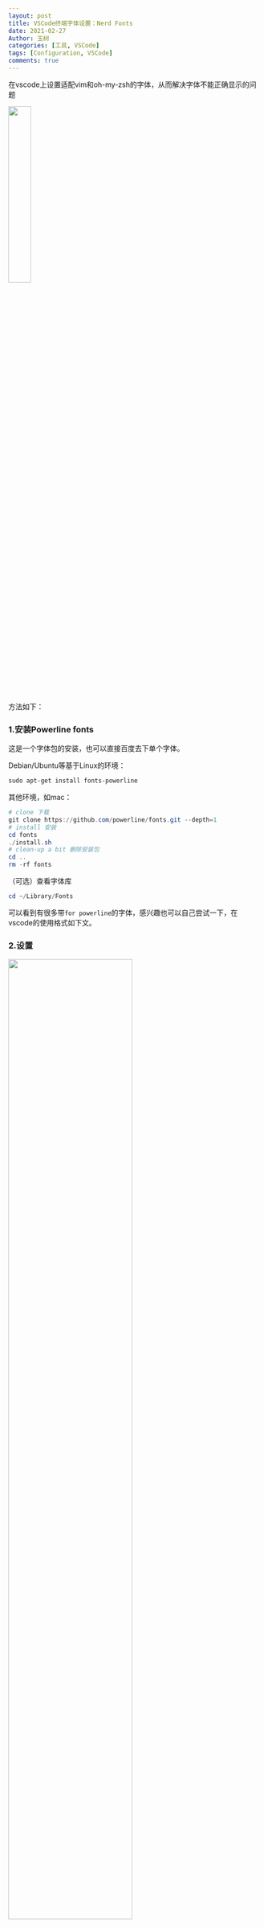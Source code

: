 ```yaml
---
layout: post
title: VSCode终端字体设置：Nerd Fonts
date: 2021-02-27
Author: 玉树
categories: [工具, VSCode]
tags: [Configuration, VSCode]
comments: true
---
```

在vscode上设置适配vim和oh-my-zsh的字体，从而解决字体不能正确显示的问题

<img src="https://s2.loli.net/2022/02/26/buPTCkdM4SpVRqL.png" width="30%"/>

<!-- more -->

方法如下：

### 1.安装Powerline fonts

这是一个字体包的安装，也可以直接百度去下单个字体。

Debian/Ubuntu等基于Linux的环境：

```powershell
sudo apt-get install fonts-powerline
```

其他环境，如mac：

```powershell
# clone 下载
git clone https://github.com/powerline/fonts.git --depth=1
# install 安装
cd fonts
./install.sh
# clean-up a bit 删除安装包
cd ..
rm -rf fonts
```


（可选）查看字体库

```powershell
cd ~/Library/Fonts
```

可以看到有很多带`for powerline`的字体，感兴趣也可以自己尝试一下，在vscode的使用格式如下文。

### 2.设置

<img src="https://s2.loli.net/2022/02/26/FUSWY35znomyiEv.png" width="70%"/>

在设置栏中输入：

`DroidSansMono Nerd Font`





参考：

[VScode终端字体设置 - 简书 (jianshu.com)](https://www.jianshu.com/p/155314ee02e5)

[转载：Powerline fonts 字体安装 - 简书 (jianshu.com)](https://www.jianshu.com/p/d8330dfb7197)
